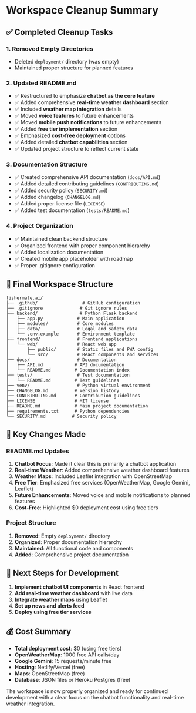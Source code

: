 # Workspace Cleanup Summary

## ✅ Completed Cleanup Tasks

### 1. **Removed Empty Directories**
- Deleted `deployment/` directory (was empty)
- Maintained proper structure for planned features

### 2. **Updated README.md**
- ✅ Restructured to emphasize **chatbot as the core feature**
- ✅ Added comprehensive **real-time weather dashboard** section
- ✅ Included **weather map integration** details
- ✅ Moved **voice features** to future enhancements
- ✅ Moved **mobile push notifications** to future enhancements  
- ✅ Added **free tier implementation** section
- ✅ Emphasized **cost-free deployment** options
- ✅ Added detailed **chatbot capabilities** section
- ✅ Updated project structure to reflect current state

### 3. **Documentation Structure**
- ✅ Created comprehensive API documentation (`docs/API.md`)
- ✅ Added detailed contributing guidelines (`CONTRIBUTING.md`)
- ✅ Added security policy (`SECURITY.md`)
- ✅ Added changelog (`CHANGELOG.md`)
- ✅ Added proper license file (`LICENSE`)
- ✅ Added test documentation (`tests/README.md`)

### 4. **Project Organization**
- ✅ Maintained clean backend structure
- ✅ Organized frontend with proper component hierarchy
- ✅ Added localization documentation
- ✅ Created mobile app placeholder with roadmap
- ✅ Proper .gitignore configuration

## 📁 Final Workspace Structure

```
fishermate.ai/
├── .github/                 # GitHub configuration
├── .gitignore              # Git ignore rules
├── backend/                # Python Flask backend
│   ├── app.py             # Main application
│   ├── modules/           # Core modules
│   ├── data/              # Legal and safety data
│   └── .env.example       # Environment template
├── frontend/              # Frontend applications
│   └── web/               # React web app
│       ├── public/        # Static files and PWA config
│       └── src/           # React components and services
├── docs/                  # Documentation
│   ├── API.md            # API documentation
│   └── README.md         # Documentation index
├── tests/                 # Test documentation
│   └── README.md         # Test guidelines
├── venv/                  # Python virtual environment
├── CHANGELOG.md          # Version history
├── CONTRIBUTING.md       # Contribution guidelines
├── LICENSE               # MIT license
├── README.md             # Main project documentation
├── requirements.txt      # Python dependencies
└── SECURITY.md          # Security policy
```

## 🎯 Key Changes Made

### README.md Updates
1. **Chatbot Focus**: Made it clear this is primarily a chatbot application
2. **Real-time Weather**: Added comprehensive weather dashboard features
3. **Weather Maps**: Included Leaflet integration with OpenStreetMap
4. **Free Tier**: Emphasized free services (OpenWeatherMap, Google Gemini, Leaflet)
5. **Future Enhancements**: Moved voice and mobile notifications to planned features
6. **Cost-Free**: Highlighted $0 deployment cost using free tiers

### Project Structure
1. **Removed**: Empty `deployment/` directory
2. **Organized**: Proper documentation hierarchy
3. **Maintained**: All functional code and components
4. **Added**: Comprehensive project documentation

## 🚀 Next Steps for Development

1. **Implement chatbot UI components** in React frontend
2. **Add real-time weather dashboard** with live data
3. **Integrate weather maps** using Leaflet
4. **Set up news and alerts feed**
5. **Deploy using free tier services**

## 💰 Cost Summary
- **Total deployment cost**: $0 (using free tiers)
- **OpenWeatherMap**: 1000 free API calls/day
- **Google Gemini**: 15 requests/minute free
- **Hosting**: Netlify/Vercel (free)
- **Maps**: OpenStreetMap (free)
- **Database**: JSON files or Heroku Postgres (free)

The workspace is now properly organized and ready for continued development with a clear focus on the chatbot functionality and real-time weather integration.
